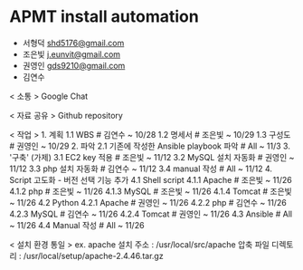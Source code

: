 # APMT install automation

- 서형덕 shd5176@gmail.com
- 조은빛 j.eunvit@gmail.com
- 권영인 gds9210@gmail.com
- 김연수



< 소통 >
Google Chat

< 자료 공유 >
Github repository

< 작업 >
    1. 계획
	1.1 WBS					# 김연수	~ 10/28
	1.2 명세서				# 조은빛	~ 10/29
	1.3 구성도				# 권영인	~ 10/29
    2. 파악
	2.1 기존에 작성한 Ansible playbook 파악	# All	~ 11/3
    3. '구축' (가제)
	3.1 EC2 key 적용				# 조은빛	~ 11/12
	3.2 MySQL 설치 자동화			# 권영인	~ 11/12
	3.3 php 설치 자동화			# 김연수	~ 11/12
	3.4 manual 작성				# All	~ 11/12
    4. Script 고도화 - 버전 선택 기능 추가
	4.1 Shell script
	    4.1.1 Apache				# 조은빛	~ 11/26
	    4.1.2 php				# 조은빛	~ 11/26
	    4.1.3 MySQL				# 조은빛	~ 11/26
	    4.1.4 Tomcat				# 조은빛	~ 11/26
	4.2 Python
	    4.2.1 Apache				# 권영인	~ 11/26
	    4.2.2 php				# 김연수	~ 11/26
	    4.2.3 MySQL				# 김연수	~ 11/26
	    4.2.4 Tomcat				# 권영인	~ 11/26
	4.3 Ansible				# All	~ 11/26
	4.4 Manual 작성				# All	~ 11/26

< 설치 환경 통일 >
ex. apache
설치 주소 : /usr/local/src/apache
압축 파일 디렉토리 : /usr/local/setup/apache-2.4.46.tar.gz